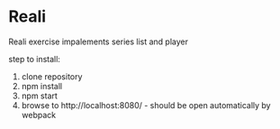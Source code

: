 # Reali

Reali exercise
impalements series list and player

step to install:
1. clone repository
2. npm install
3. npm start
4. browse to http://localhost:8080/ - should be open automatically by webpack